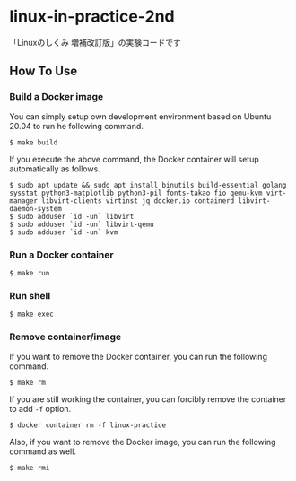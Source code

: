 # linux-in-practice-2nd

「Linuxのしくみ 増補改訂版」の実験コードです

## How To Use
### Build a Docker image

You can simply setup own development environment based on Ubuntu 20.04 to run he following command.

```console
$ make build
```

If you execute the above command, the Docker container will setup automatically as follows.

```console
$ sudo apt update && sudo apt install binutils build-essential golang sysstat python3-matplotlib python3-pil fonts-takao fio qemu-kvm virt-manager libvirt-clients virtinst jq docker.io containerd libvirt-daemon-system
$ sudo adduser `id -un` libvirt
$ sudo adduser `id -un` libvirt-qemu
$ sudo adduser `id -un` kvm
```

### Run a Docker container

```console
$ make run
```

### Run shell

```console
$ make exec
```

### Remove container/image

If you want to remove the Docker container, you can run the following command.

```console
$ make rm
```

If you are still working the container, you can forcibly remove the container to add `-f` option.

```console
$ docker container rm -f linux-practice
```

Also, if you want to remove the Docker image, you can run the following command as well.

```console
$ make rmi
```
